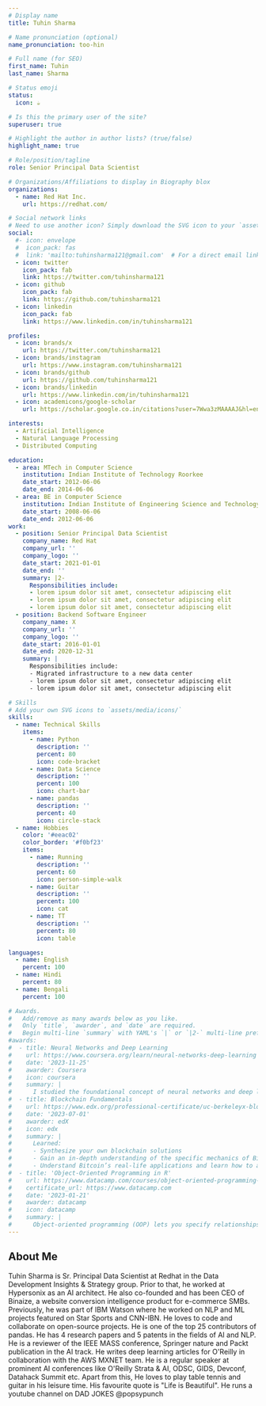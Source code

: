 ```yaml
---
# Display name
title: Tuhin Sharma

# Name pronunciation (optional)
name_pronunciation: too-hin

# Full name (for SEO)
first_name: Tuhin
last_name: Sharma

# Status emoji
status:
  icon: ☕️

# Is this the primary user of the site?
superuser: true

# Highlight the author in author lists? (true/false)
highlight_name: true

# Role/position/tagline
role: Senior Principal Data Scientist

# Organizations/Affiliations to display in Biography blox
organizations:
  - name: Red Hat Inc.
    url: https://redhat.com/

# Social network links
# Need to use another icon? Simply download the SVG icon to your `assets/media/icons/` folder.
social:
  #- icon: envelope
  #  icon_pack: fas
  #  link: 'mailto:tuhinsharma121@gmail.com'  # For a direct email link, use "mailto:test@example.org".
  - icon: twitter
    icon_pack: fab
    link: https://twitter.com/tuhinsharma121
  - icon: github
    icon_pack: fab
    link: https://github.com/tuhinsharma121
  - icon: linkedin
    icon_pack: fab
    link: https://www.linkedin.com/in/tuhinsharma121

profiles:
  - icon: brands/x
    url: https://twitter.com/tuhinsharma121
  - icon: brands/instagram
    url: https://www.instagram.com/tuhinsharma121
  - icon: brands/github
    url: https://github.com/tuhinsharma121
  - icon: brands/linkedin
    url: https://www.linkedin.com/in/tuhinsharma121
  - icon: academicons/google-scholar
    url: https://scholar.google.co.in/citations?user=7Wwa3zMAAAAJ&hl=en

interests:
  - Artificial Intelligence
  - Natural Language Processing
  - Distributed Computing

education:
  - area: MTech in Computer Science
    institution: Indian Institute of Technology Roorkee
    date_start: 2012-06-06
    date_end: 2014-06-06
  - area: BE in Computer Science
    institution: Indian Institute of Engineering Science and Technology Shibpur
    date_start: 2008-06-06
    date_end: 2012-06-06
work:
  - position: Senior Principal Data Scientist
    company_name: Red Hat
    company_url: ''
    company_logo: ''
    date_start: 2021-01-01
    date_end: ''
    summary: |2-
      Responsibilities include:
      - lorem ipsum dolor sit amet, consectetur adipiscing elit
      - lorem ipsum dolor sit amet, consectetur adipiscing elit
      - lorem ipsum dolor sit amet, consectetur adipiscing elit
  - position: Backend Software Engineer
    company_name: X
    company_url: ''
    company_logo: ''
    date_start: 2016-01-01
    date_end: 2020-12-31
    summary: |
      Responsibilities include:
      - Migrated infrastructure to a new data center
      - lorem ipsum dolor sit amet, consectetur adipiscing elit
      - lorem ipsum dolor sit amet, consectetur adipiscing elit

# Skills
# Add your own SVG icons to `assets/media/icons/`
skills:
  - name: Technical Skills
    items:
      - name: Python
        description: ''
        percent: 80
        icon: code-bracket
      - name: Data Science
        description: ''
        percent: 100
        icon: chart-bar
      - name: pandas
        description: ''
        percent: 40
        icon: circle-stack
  - name: Hobbies
    color: '#eeac02'
    color_border: '#f0bf23'
    items:
      - name: Running
        description: ''
        percent: 60
        icon: person-simple-walk
      - name: Guitar
        description: ''
        percent: 100
        icon: cat
      - name: TT
        description: ''
        percent: 80
        icon: table

languages:
  - name: English
    percent: 100
  - name: Hindi
    percent: 80
  - name: Bengali
    percent: 100

# Awards.
#   Add/remove as many awards below as you like.
#   Only `title`, `awarder`, and `date` are required.
#   Begin multi-line `summary` with YAML's `|` or `|2-` multi-line prefix and indent 2 spaces below.
#awards:
#  - title: Neural Networks and Deep Learning
#    url: https://www.coursera.org/learn/neural-networks-deep-learning
#    date: '2023-11-25'
#    awarder: Coursera
#    icon: coursera
#    summary: |
#      I studied the foundational concept of neural networks and deep learning. By the end, I was familiar with the significant technological trends driving the rise of deep learning; build, train, and apply fully connected deep neural networks; implement efficient (vectorized) neural networks; identify key parameters in a neural network’s architecture; and apply deep learning to your own applications.
#  - title: Blockchain Fundamentals
#    url: https://www.edx.org/professional-certificate/uc-berkeleyx-blockchain-fundamentals
#    date: '2023-07-01'
#    awarder: edX
#    icon: edx
#    summary: |
#      Learned:
#      - Synthesize your own blockchain solutions
#      - Gain an in-depth understanding of the specific mechanics of Bitcoin
#      - Understand Bitcoin’s real-life applications and learn how to attack and destroy Bitcoin, Ethereum, smart contracts and Dapps, and alternatives to Bitcoin’s Proof-of-Work consensus algorithm
#  - title: 'Object-Oriented Programming in R'
#    url: https://www.datacamp.com/courses/object-oriented-programming-with-s3-and-r6-in-r
#    certificate_url: https://www.datacamp.com
#    date: '2023-01-21'
#    awarder: datacamp
#    icon: datacamp
#    summary: |
#      Object-oriented programming (OOP) lets you specify relationships between functions and the objects that they can act on, helping you manage complexity in your code. This is an intermediate level course, providing an introduction to OOP, using the S3 and R6 systems. S3 is a great day-to-day R programming tool that simplifies some of the functions that you write. R6 is especially useful for industry-specific analyses, working with web APIs, and building GUIs.
---
```


## About Me

Tuhin Sharma is Sr. Principal Data Scientist at Redhat in the Data Development Insights & Strategy group. Prior to that,
he worked at Hypersonix as an AI architect. He also co-founded and has been CEO of Binaize, a website conversion
intelligence product for e-commerce SMBs. Previously, he was part of IBM Watson where he worked on NLP and ML projects
featured on Star Sports and CNN-IBN. He loves to code and collaborate on open-source projects. He is one of the top 25
contributors of pandas. He has 4 research papers and 5 patents in the fields of AI and NLP. He is a reviewer of the IEEE
MASS conference, Springer nature and Packt publication in the AI track. He writes deep learning articles for O'Reilly in
collaboration with the AWS MXNET team. He is a regular speaker at prominent AI conferences like O'Reilly Strata & AI,
ODSC, GIDS, Devconf, Datahack Summit etc. Apart from this, He loves to play table tennis and guitar in his leisure time.
His favourite quote is "Life is Beautiful". He runs a youtube channel on DAD JOKES @popsypunch

